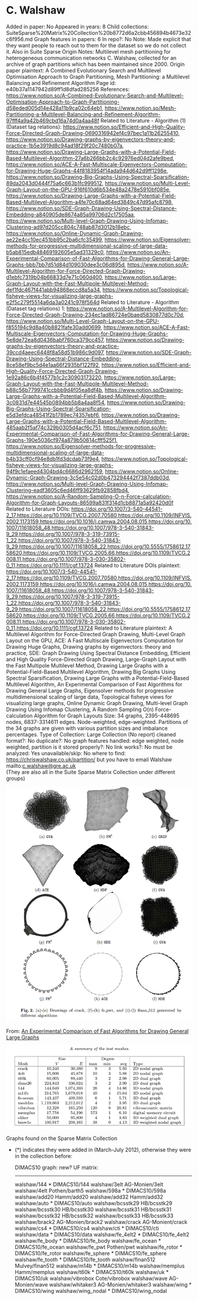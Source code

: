 # C. Walshaw

Added in paper: No
Appeared in years: 8
Child collections: SuiteSparse%20Matrix%20Collection%20b8772d6a2cbb456894b4673e32c6f956.md
Graph features in papers: 6
In repo?: No
Note: Made explicit that they want people to reach out to them for the dataset so we do not collect it. Also in Suite Sparse
Origin Notes: Multilevel mesh partitioning for heterogeneous
communication networks
C. Walshaw, collected for an archive of graph partitions which has been maintained since 2000. 
Origin paper plaintext:  A Combined Evolutionary Search and Multilevel Optimisation Approach to Graph Partitioning,  Mesh Partitioning: a Multilevel Balancing and Refinement Algorithm
Page id: e40b37a1147942d89ff1d8dfad285256
References: https://www.notion.so/A-Combined-Evolutionary-Search-and-Multilevel-Optimisation-Approach-to-Graph-Partitioning-d58eded005d14e428a11b9ca02c64eb1, https://www.notion.so/Mesh-Partitioning-a-Multilevel-Balancing-and-Refinement-Algorithm-97fff4a9a42b469cbd16a74d0a4aa48f
Related to Literature - Algorithm (1) (Dataset tag relations): https://www.notion.so/Efficient-and-High-Quality-Force-Directed-Graph-Drawing-0690316942ef4c97bec1a11b26255410, https://www.notion.so/Drawing-graphs-by-eigenvectors-theory-and-practice-1b5e3919d8c94ad18f29f20c7480b07a, https://www.notion.so/Drawing-Large-Graphs-with-a-Potential-Field-Based-Multilevel-Algorithm-27a6b266bb2c4c92976ed04d2afe9bed, https://www.notion.so/ACE-A-Fast-Multiscale-Eigenvectors-Computation-for-Drawing-Huge-Graphs-44f8183954f14ada944d642d9ff1298e, https://www.notion.so/Drawing-Big-Graphs-Using-Spectral-Sparsification-89da2043d0444f75a6c663b1fc999512, https://www.notion.so/Multi-Level-Graph-Layout-on-the-GPU-916f610d6b534e48a2478e5910bf085e, https://www.notion.so/Drawing-Large-Graphs-with-a-Potential-Field-Based-Multilevel-Algorithm-a4fe70c68ad64ed3849c47d95afc8798, https://www.notion.so/SDE-Graph-Drawing-Using-Spectral-Distance-Embedding-a840905de8674a85a99706d2c17505aa, https://www.notion.so/Multi-level-Graph-Drawing-Using-Infomap-Clustering-ad97d205cc804c748ab87d3012b18ebc, https://www.notion.so/Online-Dynamic-Graph-Drawing-ae22e4cc10ec451bb95c2ba6cfc35499, https://www.notion.so/Eigensolver-methods-for-progressive-multidimensional-scaling-of-large-data-b5ab815edb48469192605e5ad31329c0, https://www.notion.so/An-Experimental-Comparison-of-Fast-Algorithms-for-Drawing-General-Large-Graphs-bbb7bb7d51d84d109030dee3c06d895d, https://www.notion.so/A-Multilevel-Algorithm-for-Force-Directed-Graph-Drawing-d1ebfc7319b04b66833d7e71c060d400, https://www.notion.so/Large-Graph-Layout-with-the-Fast-Multipole-Multilevel-Method-def1fdc467f441abb94868eccd8a5a34, https://www.notion.so/Topological-fisheye-views-for-visualizing-large-graphs-e2f5c279f5514a6da3a0241c978f564d
Related to Literature - Algorithm (Dataset tag relations) 1: https://www.notion.so/A-Multilevel-Algorithm-for-Force-Directed-Graph-Drawing-234ec1ad86724e0baed5830877d0c70d, https://www.notion.so/Multi-Level-Graph-Layout-on-the-GPU-f855194c9d8a40b8821fafe30add0699, https://www.notion.so/ACE-A-Fast-Multiscale-Eigenvectors-Computation-for-Drawing-Huge-Graphs-5e8de72ea8d0436babf760ca379cc457, https://www.notion.so/Drawing-graphs-by-eigenvectors-theory-and-practice-39ccd4aeec6448f8a58d51b986c9d097, https://www.notion.so/SDE-Graph-Drawing-Using-Spectral-Distance-Embedding-8ce58ef9bc5d4e1aa66f2935bf122f92, https://www.notion.so/Efficient-and-High-Quality-Force-Directed-Graph-Drawing-1e92a86c6b4f4577b1c2c30903173220, https://www.notion.so/Large-Graph-Layout-with-the-Fast-Multipole-Multilevel-Method-b88c56b7799741ccbbb9d4f05ea8df4b, https://www.notion.so/Drawing-Large-Graphs-with-a-Potential-Field-Based-Multilevel-Algorithm-3c0831d7e44545b0894bb5b8a4aa8f54, https://www.notion.so/Drawing-Big-Graphs-Using-Spectral-Sparsification-e5d3efdca48541f2b1789ec74357ebf6, https://www.notion.so/Drawing-Large-Graphs-with-a-Potential-Field-Based-Multilevel-Algorithm-485aab2f5af74c329b0305d4acf6c751, https://www.notion.so/An-Experimental-Comparison-of-Fast-Algorithms-for-Drawing-General-Large-Graphs-190e5036cf974a879b50614cfff525f1, https://www.notion.so/Eigensolver-methods-for-progressive-multidimensional-scaling-of-large-data-b4b33cff0cf94e8db1fd3dcdab73f9e4, https://www.notion.so/Topological-fisheye-views-for-visualizing-large-graphs-94f9c1efaeed4304bd4c6686d2962159, https://www.notion.so/Online-Dynamic-Graph-Drawing-3c5e54c02d0b473294442f7387ddb03d, https://www.notion.so/Multi-level-Graph-Drawing-Using-Infomap-Clustering-eadf3605c6ed46ff93629fb92858fbd4, https://www.notion.so/A-Random-Sampling-O-n-Force-calculation-Algorithm-for-Graph-Layouts-86599a831f314d1cb8871a5a92420d0f
Related to Literature DOIs: https://doi.org/10.1007/3-540-44541-2_17,https://doi.org/10.1109/TVCG.2007.70580,https://doi.org/10.1109/INFVIS.2002.1173159,https://doi.org/10.1016/j.camwa.2004.08.015,https://doi.org/10.1007/11618058_48,https://doi.org/10.1007/978-3-540-31843-9_29,https://doi.org/10.1007/978-3-319-73915-1_22,https://doi.org/10.1007/978-3-540-31843-9_29,https://doi.org/10.1007/11618058_22,https://doi.org/10.5555/1758612.1758620,https://doi.org/10.1109/TVCG.2005.66,https://doi.org/10.1109/TVCG.2008.11,https://doi.org/10.1007/978-3-030-35802-0_11,https://doi.org/10.1111/cgf.13724
Related to Literature DOIs plaintext: https://doi.org/10.1007/3-540-44541-2_17,https://doi.org/10.1109/TVCG.2007.70580,https://doi.org/10.1109/INFVIS.2002.1173159,https://doi.org/10.1016/j.camwa.2004.08.015,https://doi.org/10.1007/11618058_48,https://doi.org/10.1007/978-3-540-31843-9_29,https://doi.org/10.1007/978-3-319-73915-1_22,https://doi.org/10.1007/978-3-540-31843-9_29,https://doi.org/10.1007/11618058_22,https://doi.org/10.5555/1758612.1758620,https://doi.org/10.1109/TVCG.2005.66,https://doi.org/10.1109/TVCG.2008.11,https://doi.org/10.1007/978-3-030-35802-0_11,https://doi.org/10.1111/cgf.13724
Related to Literature plaintext: A Multilevel Algorithm for Force-Directed Graph Drawing, Multi-Level Graph Layout on the GPU, ACE: A Fast Multiscale Eigenvectors Computation for Drawing Huge Graphs, Drawing graphs by eigenvectors: theory and practice, SDE: Graph Drawing Using Spectral Distance Embedding, Efficient and High Quality Force-Directed Graph Drawing, Large-Graph Layout with the Fast Multipole Multilevel Method, Drawing Large Graphs with a Potential-Field-Based Multilevel Algorithm, Drawing Big Graphs Using Spectral
Sparsification, Drawing Large Graphs with a Potential-Field-Based Multilevel Algorithm, An Experimental Comparison of Fast Algorithms for Drawing General Large Graphs, Eigensolver methods for progressive multidimensional scaling of large data, Topological fisheye views for visualizing large graphs, Online Dynamic Graph Drawing, Multi-level Graph Drawing Using Infomap Clustering, A Random Sampling O(n) Force-calculation Algorithm for Graph Layouts
Size: 34 graphs, 2395-448695 nodes, 6837-3314611 edges. Node-weighted, edge-weighted. Partitions of the 34 graphs are given with various partition sizes and imbalance percentages.
Type of Collection: Large Collection (No report)
cleaned format?: No
duplicate?: No
graph features handled: edge weighted, node weighted, partition
is it stored properly?: No
link works?: No
must be analyzed: Yes
unavailable/skip: No
where to find: https://chriswalshaw.co.uk/partition/ but you have to email Walshaw
mailto:c.walshaw@gre.ac.uk  
(They are also all in the Suite Sparse Matrix Collection under different groups)

![Untitled](C%20Walshaw%20e40b37a1147942d89ff1d8dfad285256/Untitled.png)

From: [An Experimental Comparison of Fast Algorithms for Drawing General Large Graphs](https://link.springer.com/chapter/10.1007/11618058_22)

![Untitled](C%20Walshaw%20e40b37a1147942d89ff1d8dfad285256/Untitled%201.png)

Graphs found on the Sparse Matrix Collection 

- (*) indicates they were added in  (March-July 2012), otherwise they were in the collection before:

  DIMACS10 graph:                 new?   UF matrix:
    ---------------                 ----   -------------
    walshaw/144                      *     DIMACS10/144
    walshaw/3elt                           AG-Monien/3elt
    walshaw/4elt                           Pothen/barth5
    walshaw/598a                     *     DIMACS10/598a
    walshaw/add20                          Hamm/add20
    walshaw/add32                          Hamm/add32
    walshaw/auto                     *     DIMACS10/auto
    walshaw/bcsstk29                       HB/bcsstk29
    walshaw/bcsstk30                       HB/bcsstk30
    walshaw/bcsstk31                       HB/bcsstk31
    walshaw/bcsstk32                       HB/bcsstk32
    walshaw/bcsstk33                       HB/bcsstk33
    walshaw/brack2                         AG-Monien/brack2
    walshaw/crack                          AG-Monient/crack
    walshaw/cs4                      *     DIMACS10/cs4
    walshaw/cti                      *     DIMACS10/cti
    walshaw/data                     *     DIMACS10/data
    walshaw/fe_4elt2                 *     DIMACS10/fe_4elt2
    walshaw/fe_body                  *     DIMACS10/fe_body
    walshaw/fe_ocean                 *     DIMACS10/fe_ocean
    walshaw/fe_pwt                         Pothen/pwt
    walshaw/fe_rotor                 *     DIMACS10/fe_rotor
    walshaw/fe_sphere                *     DIMACS10/fe_sphere
    walshaw/fe_tooth                 *     DIMACS10/fe_tooth
    walshaw/finan512                       Mulvey/finan512
    walshaw/m14b                     *     DIMACS10/m14b
    walshaw/memplus                        Hamm/memplus
    walshaw/t60k                     *     DIMACS10/t60k
    walshaw/uk                       *     DIMACS10/uk
    walshaw/vibrobox                       Cote/vibrobox
    walshaw/wave                           AG-Monien/wave
    walshaw/whitaker3                      AG-Monien/whitaker3
    walshaw/wing                     *     DIMACS10/wing
    walshaw/wing_nodal               *     DIMACS10/wing_nodal